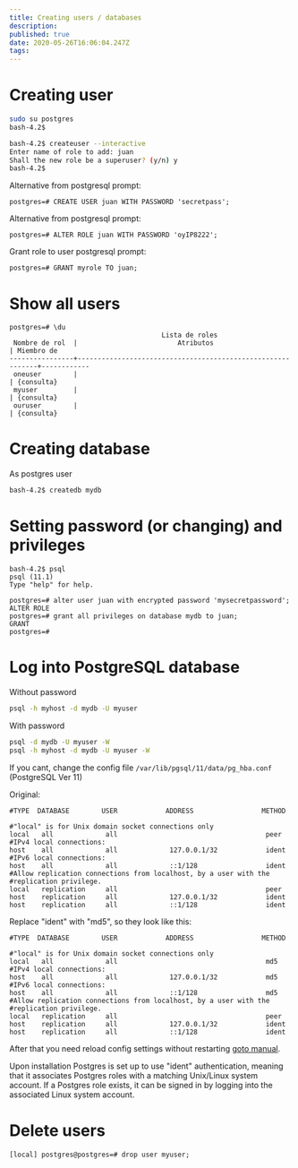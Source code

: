 ```yaml
---
title: Creating users / databases
description: 
published: true
date: 2020-05-26T16:06:04.247Z
tags: 
---
```


# Creating user

```sh
sudo su postgres
bash-4.2$ 

bash-4.2$ createuser --interactive
Enter name of role to add: juan  
Shall the new role be a superuser? (y/n) y
bash-4.2$
```

Alternative from postgresql prompt:

```pgsql
postgres=# CREATE USER juan WITH PASSWORD 'secretpass';
```

Alternative from postgresql prompt:

```pgsql
postgres=# ALTER ROLE juan WITH PASSWORD 'oyIP8222';
```

Grant role to user postgresql prompt:

```pgsql
postgres=# GRANT myrole TO juan;
```

# Show all users


```text
postgres=# \du                                                                                                                                                                                                               
                                      Lista de roles                                                                                                                                                                                          
 Nombre de rol  |                         Atributos                          | Miembro de                                                                                                                                                     
----------------+------------------------------------------------------------+------------                                                                                                                                                    
 oneuser        |                                                            | {consulta}                                                                                                                                                     
 myuser         |                                                            | {consulta}                                                                                                                                                     
 ouruser        |                                                            | {consulta}

```

# Creating database
As postgres user


```sh
bash-4.2$ createdb mydb
```

# Setting password (or changing) and privileges

```pgsql
bash-4.2$ psql
psql (11.1)
Type "help" for help.

postgres=# alter user juan with encrypted password 'mysecretpassword';
ALTER ROLE
postgres=# grant all privileges on database mydb to juan; 
GRANT
postgres=# 

```

# Log into PostgreSQL database

Without password

```sh
psql -h myhost -d mydb -U myuser
```

With password


```sh
psql -d mydb -U myuser -W
psql -h myhost -d mydb -U myuser -W
```


If you cant, change the config file `/var/lib/pgsql/11/data/pg_hba.conf` (PostgreSQL Ver 11)

Original:


```pgsql
#TYPE  DATABASE        USER            ADDRESS                 METHOD

#"local" is for Unix domain socket connections only
local   all             all                                     peer
#IPv4 local connections:
host    all             all             127.0.0.1/32            ident
#IPv6 local connections:
host    all             all             ::1/128                 ident
#Allow replication connections from localhost, by a user with the
#replication privilege.
local   replication     all                                     peer
host    replication     all             127.0.0.1/32            ident
host    replication     all             ::1/128                 ident
```



Replace "ident" with "md5", so they look like this:


```pgsql
#TYPE  DATABASE        USER            ADDRESS                 METHOD

#"local" is for Unix domain socket connections only
local   all             all                                     md5
#IPv4 local connections:
host    all             all             127.0.0.1/32            md5
#IPv6 local connections:
host    all             all             ::1/128                 md5
#Allow replication connections from localhost, by a user with the
#replication privilege.
local   replication     all                                     peer
host    replication     all             127.0.0.1/32            ident
host    replication     all             ::1/128                 ident
```


After that you need reload config settings without restarting [goto manual](/postgresql/install#reload-config-settings-without-restarting).


Upon installation Postgres is set up to use "ident" authentication, meaning that it associates Postgres roles with a matching Unix/Linux system account. If a Postgres role exists, it can be signed in by logging into the associated Linux system account.


# Delete users

```[local] postgres@postgres=# drop user myuser;```


